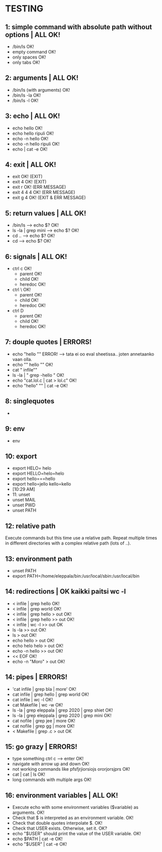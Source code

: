 # TESTING

## 1: simple command with absolute path without options | ALL OK!
* /bin/ls OK!
* empty command OK!
* only spaces OK!
* only tabs OK!


## 2: arguments | ALL OK!
* /bin/ls (with arguments) OK!
* /bin/ls -la OK!
* /bin/ls -l OK!

## 3: echo | ALL OK!
* echo hello OK!
* echo hello ripuli OK!
* echo -n hello OK!
* echo -n hello ripuli OK!
* echo | cat -e OK!

## 4: exit | ALL OK!
* exit OK! (EXIT)
* exit 4 OK! (EXIT)
* exit r OK! (ERR MESSAGE)
* exit 4 4 4 OK! (ERR MESSAGE)
* exit g 4 OK! (EXIT & ERR MESSAGE)

## 5: return values | ALL OK!
* /bin/ls --> echo $? OK!
* ls -la | grep mini --> echo $? OK!
* cd .. --> echo $? OK!
* cd    --> echo $? OK!

## 6: signals | ALL OK!
* ctrl c OK!
  * parent OK!
  * child OK!
  * heredoc OK!
* ctrl \ OK!
  * parent OK!
  * child OK!
  * heredoc OK!
* ctrl D
  * parent OK!
  * child OK!
  * heredoc OK!

## 7: douple quotes | ERRORS!
* echo "hello "" ERROR!  --> tata ei oo eval sheetissa.. joten annetaanko vaan olla. 
* echo "" hello "" OK!
* cat "  infile""
* ls -la | " grep -hello " OK!
* echo "cat.lol.c | cat > lol.c" OK!
* echo "hello" "" | cat -e OK!

## 8: singlequotes
-

## 9: env
* env

## 10: export
* export HELO= helo
* export HELLO=helo=helo
* export hello===hello
* export hello=jello kello=kello
* [10:29 AM]
* 11: unset
* unset MAIL
* unset PWD
* unset PATH

## 12: relative path

Execute commands but this time use a relative path.
Repeat multiple times in different directories with a complex relative path (lots of ..).

## 13: environment path
* unset PATH
* export PATH=/home/eleppala/bin:/usr/local/sbin:/usr/local/bin

## 14: redirections | OK kaikki paitsi wc -l 
* < infile | grep hello OK!
* < infile | grep world OK!
* < infile | grep hello > out OK!
* < infile | grep hello >> out OK!
* < infile | wc -l >> out OK
* ls -la >> out OK!
* ls > out OK!
* echo hello > out OK!
* echo helo helo > out OK!
* echo -n hello >> out OK!
* << EOF OK!
* echo -n "Moro" > out OK!

## 14: pipes | ERRORS!
* 'cat infile | grep bla | more' OK!
* cat infile | grep hello | grep world OK!
* cat infile | wc -l OK!
* cat Makefile | wc -w OK!
* ls -la | grep eleppala | grep 2020 | grep shiet OK!
* ls -la | grep eleppala | grep 2020 | grep mini OK!
* cat nofile | grep jee | more OK!
* cat nofile | grep gg | more OK!
* < Makefile | grep .c > out OK

## 15: go grazy | ERRORS!
* type something ctrl c --> enter OK!
* navigate with arrow up and down OK!
* not working commands like pfsfjrjiorsiojs ororjorsjprs OK!
* cat | cat | ls OK!
* long commands with multiple args OK!

## 16: environment variables | ALL OK!
* Execute echo with some environment variables ($variable) as arguments. OK!
* Check that $ is interpreted as an environment variable. OK!
* Check that double quotes interpolate $. OK!
* Check that USER exists. Otherwise, set it. OK?
* echo "$USER" should print the value of the USER variable. OK!
* echo $PATH | cat -e OK!
* echo "$USER" | cat -e OK!
